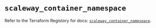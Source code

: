 # `scaleway_container_namespace`

Refer to the Terraform Registory for docs: [`scaleway_container_namespace`](https://registry.terraform.io/providers/scaleway/scaleway/2.21.0/docs/resources/container_namespace).
